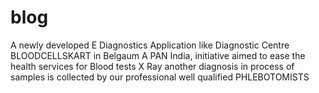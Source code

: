 # blog
A newly developed E Diagnostics Application like Diagnostic Centre BLOODCELLSKART in Belgaum A PAN India, initiative aimed to ease the health services for Blood tests X Ray another diagnosis in process of samples is collected by our professional well qualified PHLEBOTOMISTS
